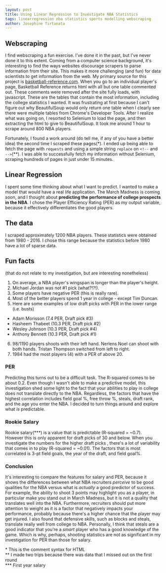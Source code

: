 ```yaml
---
layout: post
title: Using Linear Regression to Investigate NBA Statistics
tags: linearregression nba statistics sports modelling webscraping
author: Josephine Tirtanata
---
```


## Webscraping
I find webscraping a fun exercise. I've done it in the past, but I've never done it to this extent. Coming from a computer science background, it's interesting to find the ways websites discourage scrapers to parse information from their site. This makes it more challenging (and fun) for data scientists to get information from the web. My primary source for this project is [basketball-reference.com](http://www.basketball-reference.com). When you go to an individual player's page, Basketball Reference returns html with all but one table commented out. These comments were removed after the site fully loads, with javascript. These are the tables that contain the most information, including the college statistics I wanted. It was frustrating at first because I can't figure out why BeautifulSoup would only return one table when I clearly see there were multiple tables from Chrome's Developer Tools. After I realize what was going on, I resorted to Selenium to load the page, and then extracting the html to give to BeautifulSoup. It took me around 1 hour to scrape around 800 NBA players.

Fortunately, I found a work around (do tell me, if any of you have a better idea) the second time I scraped these pages(\*). I ended up being able to fetch the page with `requests` and using a simple string `replace` on `<!--` and `-->`(\*\*). I was able to successfully fetch my information without Selenium, scraping hundreds of pages in just under 15 minutes.

## Linear Regression
I spent some time thinking about what I want to predict. I wanted to make a model that would have a real life application. The March Madness is coming soon, and I thought about **predicting the performance of college prospects in the NBA**. I chose the Player Efficiency Rating (PER) as my output variable, because it effectively differentiates the good players.

## The data
I scraped approximately 1200 NBA players. These statistics were obtained from 1980 - 2016. I chose this range because the statistics before 1980 have a lot of sparse data.

## Fun facts
(that do not relate to my investigation, but are interesting nonetheless)

1. On average, a NBA player's wingspan is longer than the player's height.  
2. Michael Jordan was not #1 pick (what?!?!).  
3. Some players have negative PER (this is really rare).  
4. Most of the better players spend 1 year in college - except Tim Duncan.  
5. Here are some examples of low draft picks with PER in the lower range (i.e. busts)  
  - Adam Morisson (7.4 PER, Draft pick #3)
  - Hasheem Thabeet (10.3 PER, Draft pick #2)
  - Wesley Johnson (10.3 PER, Draft pick #4)
  - Anthony Bennett (10.3 PER, Draft pick #1)
6. 98/1190 players shoots with their left hand.   Nerlens Noel can shoot with both hands. Tristan Thompson switched from left to right.  
7. 1984 had the most players (4) with a PER of above 20.  

### PER
Predicting this turns out to be a difficult task. The R-squared comes to be about 0.2. Even though I wasn't able to make a predictive model, this investigation shed some light to the fact that your abilities to play in college does not translate directly to the NBA. Regardless, the factors that have the highest correlation includes field goal %, free throw %, steals, draft rank, and the age you enter the NBA. I decided to turn things around and explore what *is* predictable.  

### Rookie Salary
Rookie salary(\*\*\*) is a value that is predictable (R-squared = ~0.7). However this is only apparent for draft picks of 30 and below. When you investigate the numbers for the higher draft picks , there's a lot of variability that comes in to play (R-squared = ~0.01). The factors that is most correlated is 3-pt field goals, the year of the draft, and field goal%.  

### Conclusion
It's interesting to compare the features for salary and PER, because it shows the differences between what NBA recruiters *perceive* to be good qualities for the NBA versus what is *actually* a good predictor of success. For example, the ability to shoot 3 points  may highlight you as a player, in particular make you stand out in March Madness, but it is not a quality that translates well into the NBA. Furthermore, recruiters should put more attention to weight as it is a factor that negatively impacts your performance, probably because there's a higher chance that the player may get injured. I also found that defensive skills, such as blocks and steals, translate really well from college to NBA. Personally, I think that steals are a good indicator that you're a *smart* player who has a good knowledge of the game. Which is why, perhaps, shooting statistics are not as significant in my investigation for PER than those for salary.

\* This is the comment syntax for HTML  
\*\* I made two trips because there was data
 that I missed out on the first round  
\*\*\* First year salary
